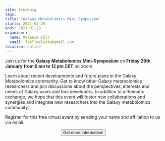 ```yaml
---
site: freiburg
tags:
title: "Galaxy Metabolomics Mini-Symposium"
starts: 2021-01-29
ends: 2021-01-29
organiser:
  name: Melanie Föll
  email: foellmelanie@gmail.com
location: online
---
```


Join us for the __Galaxy Metabolomics Mini-Symposium__ on __Friday 29th January from 9 am to 12 pm CET__ on zoom.

Learn about recent developments and future plans in the Galaxy Metabolomics community. Get to know other 
Galaxy metabolomics researchers and join discussions about the perspectives, interests and needs of Galaxy 
users and tool developers. In addition to a thematic exchange, we hope that this event will foster new 
collaborations and synergies and integrate new researchers into the Galaxy metabolomics community. 

Register for this free virtual event by sending your name and affiliation to us via email.

<div align="center">
<a href="https://docs.google.com/document/d/1F3gKicQ7MaMn-EKwC3cJbhf7s8-j4RYtdjEJQH0EeK0/preview"><button type="button" class="btn btn-primary btn-lg">Get more information!</button></a></div>
